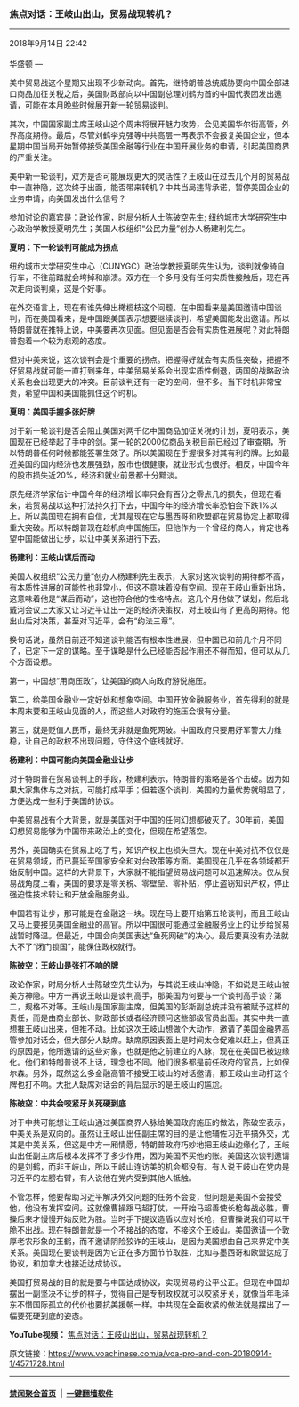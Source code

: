 ### 焦点对话：王岐山出山，贸易战现转机？
------------------------

<div class="published">
 <span class="date" title="中国时间">
  <time datetime="2018-09-14T22:42:18+08:00">
   2018年9月14日 22:42
  </time>
 </span>
</div>
<br/>
<div class="wsw">
 <span class="dateline">
  华盛顿 —
 </span>
 <p>
  美中贸易战这个星期又出现不少新动向。首先，继特朗普总统威胁要向中国全部进口商品加征关税之后，美国财政部向以中国副总理刘鹤为首的中国代表团发出邀请，可能在本月晚些时候展开新一轮贸易谈判。
 </p>
 <p>
  其次，中国国家副主席王岐山这个周末将展开魅力攻势，会见美国华尔街高管，外界高度期待。最后，尽管刘鹤李克强等中共高层一再表示不会报复美国企业，但本星期中国当局开始暂停接受美国金融等行业在中国开展业务的申请，引起美国商界的严重关注。
 </p>
 <p>
  美中新一轮谈判，双方是否可能展现更大的灵活性？王岐山在过去几个月的贸易战中一直神隐，这次终于出面，能否带来转机？中共当局违背承诺，暂停美国企业的业务申请，向美国发出什么信号？
 </p>
 <div class="wsw__embed">
 </div>
 <p>
  参加讨论的嘉宾是：政论作家，时局分析人士陈破空先生; 纽约城市大学研究生中心政治学教授夏明先生；美国人权组织“公民力量”创办人杨建利先生。
 </p>
 <p>
  <strong>
   夏明：下一轮谈判可能成为拐点
  </strong>
 </p>
 <p>
  纽约城市大学研究生中心（CUNYGC）政治学教授夏明先生认为，谈判就像骑自行车，不往前踏就会垮掉和崩溃。双方在一个多月没有任何实质性接触后，现在再次走向谈判桌，这是个好事。
 </p>
 <p>
  在外交语言上，现在有谁先伸出橄榄枝这个问题。在中国看来是美国邀请中国谈判，而在美国看来，是中国跟美国表示想要继续谈判，希望美国能发出邀请。所以特朗普就在推特上说，中美要再次见面。但见面是否会有实质性进展呢？对此特朗普抱着一个较为悲观的态度。
 </p>
 <p>
  但对中美来说，这次谈判会是个重要的拐点。把握得好就会有实质性突破，把握不好贸易战就可能一直打到来年，中美贸易关系会出现实质性倒退，两国的战略政治关系也会出现更大的冲突。目前谈判还有一定的空间，但不多。当下时机非常宝贵，希望中国和美国能抓住这个时机。
 </p>
 <p>
  <strong>
   夏明：美国手握多张好牌
  </strong>
 </p>
 <p>
  对于新一轮谈判是否会阻止美国对两千亿中国商品加征关税的计划，夏明表示，美国现在已经举起了手中的剑。第一轮的2000亿商品关税目前已经过了审查期，所以特朗普任何时候都能签署生效了。所以美国现在手握很多对其有利的牌。比如最近美国的国内经济也发展强劲，股市也很健康，就业形式也很好。相反，中国今年的股市损失近20%，经济和就业前景都十分黯淡。
 </p>
 <p>
  原先经济学家估计中国今年的经济增长率只会有百分之零点几的损失，但现在看来，若贸易战以这种打法持久打下去，中国今年的经济增长率恐怕会下跌1%以上。所以美国现在拥有自信，尤其是现在它与墨西哥和欧盟都在贸易协定上都取得重大突破。所以特朗普现在趁机向中国施压，但他作为一个曾经的商人，肯定也希望中国能做出让步，以让中美关系进行下去。
 </p>
 <p>
  <strong>
   杨建利：王岐山谋后而动
  </strong>
 </p>
 <p>
  美国人权组织“公民力量”创办人杨建利先生表示，大家对这次谈判的期待都不高，有本质性进展的可能性也非常小，但这不意味着没有空间。现在王岐山重新出场，这意味着他是“谋后而动”，这也符合他的性格特点。这几个月他做了谋划，然后北戴河会议上大家又让习近平让出一定的经济决策权，对王岐山有了更高的期待。他出山后对决策，甚至对习近平，会有“约法三章”。
 </p>
 <p>
  换句话说，虽然目前还不知道谈判能否有根本性进展，但中国已和前几个月不同了，已定下一定的谋略。至于谋略是什么已经能否起作用还不得而知，但可以从几个方面设想。
 </p>
 <p>
  第一，中国想“用商压政”，让美国的商人向政府游说施压。
 </p>
 <p>
  第二，给美国金融业一定好处和想象空间。中国开放金融服务业，首先得利的就是本周末要和王岐山见面的人，而这些人对政府的施压会很有分量。
 </p>
 <p>
  第三，就是贬值人民币，最终无非就是鱼死网破。中国政府只要用好军警大力维稳，让自己的政权不出现问题，守住这个底线就好。
 </p>
 <p>
  <strong>
   杨建利：中国可能向美国金融业让步
  </strong>
 </p>
 <p>
  对于特朗普在贸易谈判上的手段，杨建利表示，特朗普的策略是各个击破。因为如果大家集体与之对抗，可能打成平手；但若逐个谈判，美国的力量优势就明显了，方便达成一些利于美国的协议。
 </p>
 <p>
  中美贸易战有个大背景，就是美国对于中国的任何幻想都破灭了。30年前，美国幻想贸易能够为中国带来政治上的变化，但现在希望落空。
 </p>
 <p>
  另外，美国确实在贸易上吃了亏，知识产权上也损失巨大。现在中美对抗不仅仅是在贸易领域，而已蔓延至国家安全和对台政策等方面。美国现在几乎在各领域都开始反制中国。这样的大背景下，大家就不能指望贸易战问题可以迅速解决。仅从贸易战角度上看，美国的要求是零关税、零壁垒、零补贴，停止盗窃知识产权，停止强迫性技术转让和开放金融服务业。
 </p>
 <p>
  中国若有让步，那可能是在金融这一块。现在马上要开始第五轮谈判，而且王岐山又马上要接见美国金融业的高官。所以中国很可能通过金融服务业上的让步给贸易战暂时降温。但最近，中国会向美国表达“鱼死网破”的决心。最后要真没有办法就大不了“闭门锁国”，能保住政权就行。
 </p>
 <p>
  <strong>
   陈破空：王岐山是张打不响的牌
  </strong>
 </p>
 <p>
  政论作家，时局分析人士陈破空先生认为，与其说王岐山神隐，不如说是王岐山被美方神隐。中方一再说王岐山是谈判高手，那美国为何要与一个谈判高手谈？第二，规格不对等。王岐山是国家副主席，但美国的彭斯副总统并没有被赋予这样的责任，而是由商业部长、财政部长或者经济顾问这些部级官员出面。其实中共一直想推王岐山出来，但推不动。比如这次王岐山想做个大动作，邀请了美国金融界高管参加对话会，但大部分人缺席。缺席原因表面上是时间太仓促难以赶上，但真正的原因是，他所邀请的这些对象，也就是他之前建立的人脉，现在在美国已被边缘化。他们和特朗普说不上话，理念也不同。他们很多都是前任政府的官员，比如保尔森。另外，既然这么多金融高管不接受王岐山的对话邀请，那王岐山主动打这个牌也打不响。大批人缺席对话会的背后显示的是王岐山的尴尬。
 </p>
 <p>
  <strong>
   陈破空：中共会咬紧牙关死硬到底
  </strong>
 </p>
 <p>
  对于中共可能想让王岐山通过美国商界人脉给美国政府施压的做法，陈破空表示，中美关系是双向的。虽然让王岐山出任副主席的目的是让他辅佐习近平搞外交，尤其是中美关系，但这是中方一厢情愿，特朗普政府巧妙地把王岐山边缘化了，王岐山出任副主席后根本发挥不了多少作用，因为美国不买他的账。美国这次谈判邀请的是刘鹤，而非王岐山，所以王岐山连访美的机会都没有。有人说王岐山在党内是习近平的左膀右臂，有人说他在党内受到其他人抵触。
 </p>
 <p>
  不管怎样，他要帮助习近平解决外交问题的任务不会变，但问题是美国不会接受他，他没有发挥空间。这就像曹操跟马超打仗，一开始马超善使长枪每战必胜，曹操后来才慢慢开始反败为胜。当时手下提议造盾以应对长枪，但曹操说我们可以干脆不出战。现在特朗普就是一个不接战的态度，不接这个王岐山。美国邀请一个敦厚老农形象的王鹤，而不邀请阴险狡诈的王岐山，是因为美国想由自己来界定中美关系。美国现在要谈判是因为它正在多方面节节取胜，比如与墨西哥和欧盟达成了协议，和加拿大也接近达成协议。
 </p>
 <p>
  美国打贸易战的目的就是要与中国达成协议，实现贸易的公平公正。但现在中国却摆出一副坚决不让步的样子，觉得自己是专制政权就可以咬紧牙关，就像当年毛泽东不惜国际孤立的代价也要抗美援朝一样。中共现在全面收紧的做法就是摆出了一幅要死硬到底的姿态。
 </p>
 <p>
  <strong>
   YouTube视频：
  </strong>
  <a class="wsw__a" href="https://www.youtube.com/watch?v=sz1dx7UOB_4" target="_blank">
   焦点对话：王岐山出山，贸易战现转机？
  </a>
 </p>
 <div class="clear">
 </div>
 <div class="mediaReplacer externalMedia">
  <div class="c-sticky-container">
   <div class="c-sticky-element" data-sp_api="youtube">
    <span class="c-sticky-element__close-el c-sticky-element__swipe-el ta-c" title="关闭">
     <span class="ico ico-close m-0">
     </span>
    </span>
    <div class="external-content-placeholder">
    </div>
    <script>
    </script>
   </div>
  </div>
 </div>
 <p>
 </p>
</div>

原文链接：https://www.voachinese.com/a/voa-pro-and-con-20180914-1/4571728.html


------------------------
#### [禁闻聚合首页](https://github.com/gfw-breaker/banned-news/blob/master/README.md) &nbsp;|&nbsp;  [一键翻墙软件](https://github.com/gfw-breaker/nogfw/blob/master/README.md)
